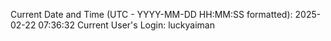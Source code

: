 Current Date and Time (UTC - YYYY-MM-DD HH:MM:SS formatted): 2025-02-22 07:36:32
Current User's Login: luckyaiman
